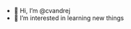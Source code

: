 - 👋 Hi, I’m @cvandrej
- 👀 I’m interested in learning new things

<!---
cvandrej/cvandrej is a ✨ special ✨ repository because its `README.md` (this file) appears on your GitHub profile.
You can click the Preview link to take a look at your changes.
--->
